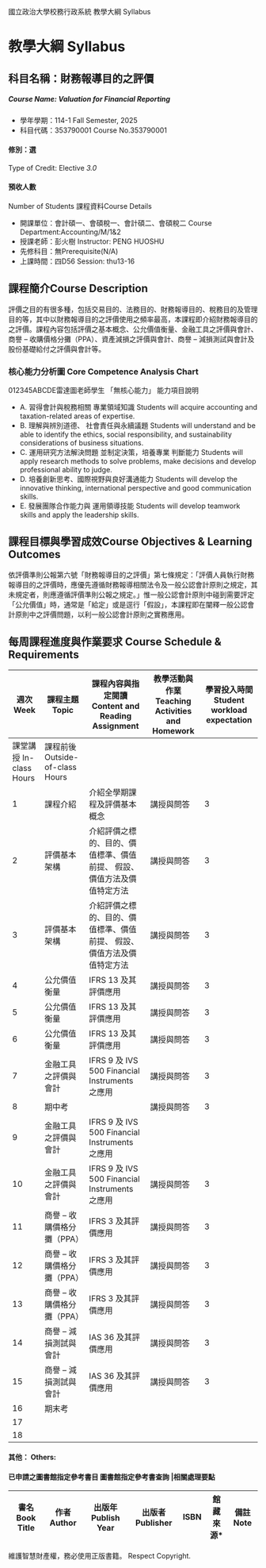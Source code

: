 國立政治大學校務行政系統 教學大綱 Syllabus
# 教學大綱 Syllabus
##  科目名稱：財務報導目的之評價
#####  Course Name: Valuation for Financial Reporting
  * 學年學期：114-1 Fall Semester, 2025 
  * 科目代碼：353790001 Course No.353790001
#### 修別：選
Type of Credit: Elective 
_3.0_
#### 預收人數
Number of Students
課程資料Course Details
  * 開課單位：會計碩一、會碩稅一、會計碩二、會碩稅二 Course Department:Accounting/M/1&2 
  * 授課老師：彭火樹 Instructor: PENG HUOSHU 
  * 先修科目：無Prerequisite(N/A)
  * 上課時間：四D56 Session: thu13-16
##  課程簡介Course Description
評價之目的有很多種，包括交易目的、法務目的、財務報導目的、稅務目的及管理目的等，其中以財務報導目的之評價使用之頻率最高，本課程即介紹財務報導目的之評價。課程內容包括評價之基本概念、公允價值衡量、金融工具之評價與會計、商譽 – 收購價格分攤（PPA）、資產減損之評價與會計、商譽 – 減損測試與會計及股份基礎給付之評價與會計等。
###  核心能力分析圖 Core Competence Analysis Chart
012345ABCDE雷達圖老師學生
「無核心能力」 
能力項目說明
  * A. 習得會計與稅務相關 專業領域知識 Students will acquire accounting and taxation-related areas of expertise.
  * B. 理解與辨別道德、 社會責任與永續議題 Students will understand and be able to identify the ethics, social responsibility, and sustainability considerations of business situations.
  * C. 運用研究方法解決問題 並制定決策，培養專業 判斷能力 Students will apply research methods to solve problems, make decisions and develop professional ability to judge.
  * D. 培養創新思考、國際視野與良好溝通能力 Students will develop the innovative thinking, international perspective and good communication skills.
  * E. 發展團隊合作能力與 運用領導技能 Students will develop teamwork skills and apply the leadership skills.
##  課程目標與學習成效Course Objectives & Learning Outcomes 
依評價準則公報第六號「財務報導目的之評價」第七條規定：「評價人員執行財務報導目的之評價時，應優先遵循財務報導相關法令及一般公認會計原則之規定，其未規定者，則應遵循評價準則公報之規定。」惟一般公認會計原則中碰到需要評定「公允價值」時，通常是「給定」或是逕行「假設」，本課程即在闡釋一般公認會計原則中之評價問題，以利一般公認會計原則之實務應用。
##  每周課程進度與作業要求 Course Schedule & Requirements
|  週次 Week |  課程主題 Topic |  課程內容與指定閱讀 Content and Reading Assignment |  教學活動與作業 Teaching Activities and Homework |  學習投入時間 Student workload expectation  
---|---|---|---|---  
課堂講授 In-class Hours |  課程前後 Outside-of-class Hours  
1 |  課程介紹 |  介紹全學期課程及評價基本概念 |  講授與問答 |  3 |  1  
2 |  評價基本架構 |  介紹評價之標的、目的、價值標準、價值前提、 假設、價值方法及價值特定方法 |  講授與問答 |  3 |  2  
3 |  評價基本架構 |  介紹評價之標的、目的、價值標準、價值前提、 假設、價值方法及價值特定方法 |  講授與問答 |  3 |  2  
4 |  公允價值衡量 |  IFRS 13 及其評價應用 |  講授與問答 |  3 |  2  
5 |  公允價值衡量 |  IFRS 13 及其評價應用 |  講授與問答 |  3 |  2  
6 |  公允價值衡量 |  IFRS 13 及其評價應用 |  講授與問答 |  3 |  2  
7 |  金融工具之評價與會計 |  IFRS 9 及 IVS 500 Financial Instruments 之應用 |  講授與問答 |  3 |  2  
8 |  期中考 |  |  講授與問答 |  3 |  2  
9 |  金融工具之評價與會計 |  IFRS 9 及 IVS 500 Financial Instruments 之應用 |  |  |   
10 |  金融工具之評價與會計 |  IFRS 9 及 IVS 500 Financial Instruments 之應用 |  講授與問答 |  3 |  2  
11 |  商譽 – 收購價格分攤（PPA） |  IFRS 3 及其評價應用 |  講授與問答 |  3 |  2  
12 |  商譽 – 收購價格分攤（PPA） |  IFRS 3 及其評價應用 |  講授與問答 |  3 |  2  
13 |  商譽 – 收購價格分攤（PPA） |  IFRS 3 及其評價應用 |  講授與問答 |  3 |  2  
14 |  商譽 – 減損測試與會計 |  IAS 36 及其評價應用 |  講授與問答 |  3 |  2  
15 |  商譽 – 減損測試與會計 |  IAS 36 及其評價應用 |  講授與問答 |  3 |  2  
16 |  期末考 |  |  |  |   
17 |  |  |  |  |   
18 |  |  |  |  |   
####  其他： Others:
####  已申請之圖書館指定參考書目  圖書館指定參考書查詢 |相關處理要點
書名 Book Title |  作者 Author |  出版年 Publish Year |  出版者 Publisher |  ISBN  |  館藏來源* |  備註 Note  
---|---|---|---|---|---|---  
維護智慧財產權，務必使用正版書籍。 Respect Copyright.
